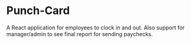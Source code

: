 # Punch-Card
A React application for employees to clock in and out. Also support for manager/admin to see final report for sending paychecks.
